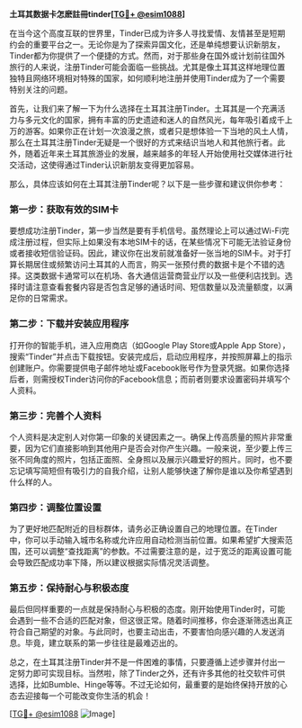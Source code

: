 **土耳其数据卡怎麽註冊tinder[[TG💪+ @esim1088](https://t.me/s/esim1088)]**

在当今这个高度互联的世界里，Tinder已成为许多人寻找爱情、友情甚至是短期约会的重要平台之一。无论你是为了探索异国文化，还是单纯想要认识新朋友，Tinder都为你提供了一个便捷的方式。然而，对于那些身在国外或计划前往国外旅行的人来说，注册Tinder可能会面临一些挑战。尤其是像土耳其这样地理位置独特且网络环境相对特殊的国家，如何顺利地注册并使用Tinder成为了一个需要特别关注的问题。

首先，让我们来了解一下为什么选择在土耳其注册Tinder。土耳其是一个充满活力与多元文化的国家，拥有丰富的历史遗迹和迷人的自然风光，每年吸引着成千上万的游客。如果你正在计划一次浪漫之旅，或者只是想体验一下当地的风土人情，那么在土耳其注册Tinder无疑是一个很好的方式来结识当地人和其他旅行者。此外，随着近年来土耳其旅游业的发展，越来越多的年轻人开始使用社交媒体进行社交活动，这使得通过Tinder认识新朋友变得更加容易。

那么，具体应该如何在土耳其注册Tinder呢？以下是一些步骤和建议供你参考：

### 第一步：获取有效的SIM卡

要想成功注册Tinder，第一步当然是要有手机信号。虽然理论上可以通过Wi-Fi完成注册过程，但实际上如果没有本地SIM卡的话，在某些情况下可能无法验证身份或者接收短信验证码。因此，建议你在出发前就准备好一张当地的SIM卡。对于打算长期居住或频繁访问土耳其的人而言，购买一张预付费的数据卡是个不错的选择。这类数据卡通常可以在机场、各大通信运营商营业厅以及一些便利店找到。选择时请注意查看套餐内容是否包含足够的通话时间、短信数量以及流量额度，以满足你的日常需求。

### 第二步：下载并安装应用程序

打开你的智能手机，进入应用商店（如Google Play Store或Apple App Store），搜索“Tinder”并点击下载按钮。安装完成后，启动应用程序，并按照屏幕上的指示创建账户。你需要提供电子邮件地址或Facebook账号作为登录凭据。如果你选择后者，则需授权Tinder访问你的Facebook信息；而前者则要求设置密码并填写个人资料。

### 第三步：完善个人资料

个人资料是决定别人对你第一印象的关键因素之一。确保上传高质量的照片非常重要，因为它们直接影响到其他用户是否会对你产生兴趣。一般来说，至少要上传三张不同角度的照片，包括正面照、全身照以及展示兴趣爱好的照片。同时，也不要忘记填写简短但有吸引力的自我介绍，让别人能够快速了解你是谁以及你希望遇到什么样的人。

### 第四步：调整位置设置

为了更好地匹配附近的目标群体，请务必正确设置自己的地理位置。在Tinder中，你可以手动输入城市名称或允许应用自动检测当前位置。如果希望扩大搜索范围，还可以调整“查找距离”的参数。不过需要注意的是，过于宽泛的距离设置可能会导致匹配成功率下降，所以建议根据实际情况灵活调整。

### 第五步：保持耐心与积极态度

最后但同样重要的一点就是保持耐心与积极的态度。刚开始使用Tinder时，可能会遇到一些不合适的匹配对象，但这很正常。随着时间推移，你会逐渐筛选出真正符合自己期望的对象。与此同时，也要主动出击，不要害怕向感兴趣的人发送消息。毕竟，建立联系的第一步往往是最难迈出的。

总之，在土耳其注册Tinder并不是一件困难的事情，只要遵循上述步骤并付出一定努力即可实现目标。当然啦，除了Tinder之外，还有许多其他的社交软件可供选择，比如Bumble、Hinge等等。不过无论如何，最重要的是始终保持开放的心态去迎接每一个可能改变你生活的机会！

[[TG💪+ @esim1088](https://t.me/s/esim1088) ![Image](https://i.postimg.cc/4NQfJmqS/Snipaste-2025-05-13-00-14-12.png)]